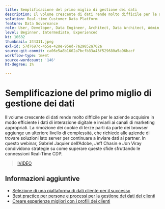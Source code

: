 ```yaml
---
title: Semplificazione del primo miglio di gestione dei dati
description: Il volume crescente di dati rende molto difficile per le aziende acquisire in modo efficiente i dati di interazione digitale e inviarli al marketing appropriato ... (Le descrizioni devono essere comprese tra 60 e 160 caratteri)
solution: Real-time Customer Data Platform
feature: Data Governance
role: User, Developer, Data Engineer, Architect, Data Architect, Admin, Leader
level: Beginner, Intermediate, Experienced
kt: 10632
thumbnail: 344311.jpeg
exl-id: 57d7697c-455e-428e-95ed-7a29852a702a
source-git-commit: ca06e5a8b1602a7bcfb83a43f529680a5a96bacf
workflow-type: tm+mt
source-wordcount: '146'
ht-degree: 1%

---
```


# Semplificazione del primo miglio di gestione dei dati

Il volume crescente di dati rende molto difficile per le aziende acquisire in modo efficiente i dati di interazione digitale e inviarli ai canali di marketing appropriati. La rimozione dei cookie di terze parti da parte dei browser aggiunge un ulteriore livello di complessità, che richiede alle aziende di trovare soluzioni lato server per continuare a inviare dati ai partner. In questo webinar, Gabriel Jaquier dell’Adobe, Jeff Chasin e Jon Viray condividono strategie su come superare queste sfide sfruttando le connessioni Real-Time CDP.

>[!VIDEO](https://video.tv.adobe.com/v/344311/?quality=12&learn=on)

## Informazioni aggiuntive

* [Selezione di una piattaforma di dati cliente per il successo](cdp-success.md)
* [Best practice per persone e processi per la gestione dei dati dei clienti](people-and-process.md)
* [Creare esperienze migliori con i profili dei clienti](building-better-experiences-with-customer-profiles.md)
